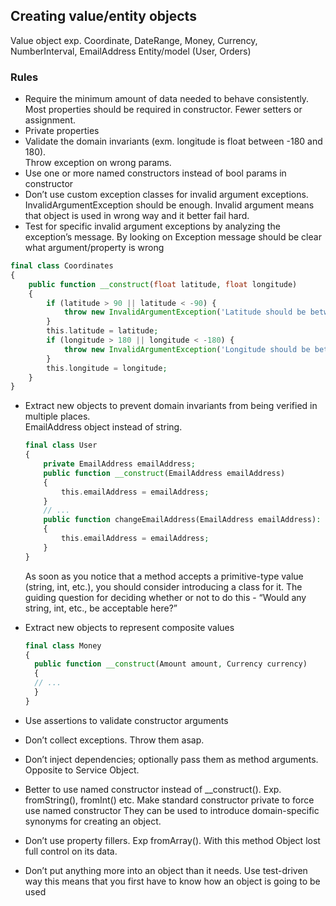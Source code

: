 ## Creating value/entity objects

Value object exp. Coordinate, DateRange, Money, Currency, NumberInterval, EmailAddress
Entity/model (User, Orders)

### Rules

- Require the minimum amount of data needed to behave consistently.  
  Most properties should be required in constructor. Fewer setters or assignment.
- Private properties
- Validate the domain invariants (exm. longitude is float between -180 and 180).  
  Throw exception on wrong params.
- Use one or more named constructors instead of bool params in constructor
- Don’t use custom exception classes for invalid argument exceptions. InvalidArgumentException should be enough.
  Invalid argument means that object is used in wrong way and it better fail hard.
- Test for specific invalid argument exceptions by analyzing the exception’s message.
  By looking on Exception message should be clear what argument/property is wrong

```php
final class Coordinates
{
    public function __construct(float latitude, float longitude)
    {
        if (latitude > 90 || latitude < -90) {
            throw new InvalidArgumentException('Latitude should be between -90 and 90');
        }
        this.latitude = latitude;
        if (longitude > 180 || longitude < -180) {
            throw new InvalidArgumentException('Longitude should be between -180 and 180');
        }
        this.longitude = longitude;
    }
}
```

- Extract new objects to prevent domain invariants from being verified in multiple places.  
  EmailAddress object instead of string.
  ```php
  final class User
  {
      private EmailAddress emailAddress;
      public function __construct(EmailAddress emailAddress)
      {
          this.emailAddress = emailAddress;
      }
      // ...
      public function changeEmailAddress(EmailAddress emailAddress): void
      {
          this.emailAddress = emailAddress;
      }
  }
  ```
  As soon as you notice that a method accepts a primitive-type value (string, int, etc.), you should consider
  introducing a class for it.
  The guiding question for deciding whether or not to do this -
  “Would any string, int, etc., be acceptable here?”

- Extract new objects to represent composite values
  ```php
  final class Money
  {
    public function __construct(Amount amount, Currency currency)
    {
    // ...
    }
  }
  ```

- Use assertions to validate constructor arguments
- Don’t collect exceptions. Throw them asap.
- Don’t inject dependencies; optionally pass them as method arguments. Opposite to Service Object.
- Better to use named constructor instead of __construct(). Exp. fromString(), fromInt() etc.
  Make standard constructor private to force use named constructor
  They can be used to introduce domain-specific synonyms for creating an object.
- Don’t use property fillers. Exp fromArray(). With this method Object lost full control on its data.
- Don’t put anything more into an object than it needs. Use test-driven way this means 
  that you first have to know how an object is going to be used